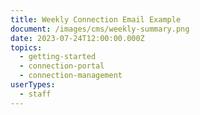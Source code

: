 ```yaml
---
title: Weekly Connection Email Example
document: /images/cms/weekly-summary.png
date: 2023-07-24T12:00:00.000Z
topics:
  - getting-started
  - connection-portal
  - connection-management
userTypes:
  - staff
---
```

